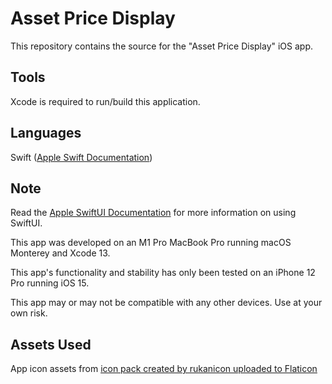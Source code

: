 # Asset Price Display

This repository contains the source for the "Asset Price Display" iOS app.

## Tools

Xcode is required to run/build this application. 

## Languages

 Swift ([Apple Swift Documentation](https://developer.apple.com/documentation/swift))
 
## Note

Read the [Apple SwiftUI Documentation](https://developer.apple.com/documentation/swiftui) for more information on using SwiftUI.

This app was developed on an M1 Pro MacBook Pro running macOS Monterey and Xcode 13.

This app's functionality and stability has only been tested on an iPhone 12 Pro running iOS 15.

This app may or may not be compatible with any other devices. Use at your own risk.

## Assets Used

App icon assets from [icon pack created by rukanicon uploaded to Flaticon](https://www.flaticon.com/free-icons/sales-marketing)